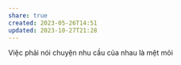 ```yaml
---
share: true
created: 2023-05-26T14:51
updated: 2023-10-27T21:28
---
```


Việc phải nói chuyện nhu cầu của nhau là mệt mỏi
